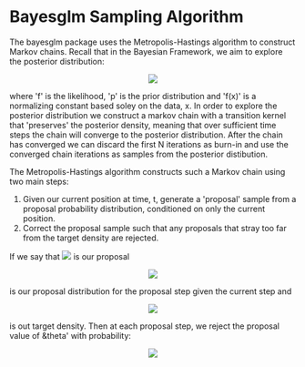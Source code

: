 # Bayesglm Sampling Algorithm

The bayesglm package uses the Metropolis-Hastings algorithm to construct Markov chains. Recall that in the Bayesian Framework, we aim to explore the posterior distribution:

<p align="center">
<img src="https://latex.codecogs.com/svg.latex?&space;\pi(\theta|x)=\frac{f(x|\theta)p(\theta)}{f(x)}"/>
</p>

where 'f' is the likelihood, 'p' is the prior distribution and 'f(x)' is a normalizing constant based soley on the data, x. In order to explore the posterior distribution we construct a markov chain with a transition kernel that 'preserves' the posterior density, meaning that over sufficient time steps the chain will converge to the posterior distribution. After the chain has converged we can discard the first N iterations as burn-in and use the converged chain iterations as samples from the posterior distibution.

The Metropolis-Hastings algorithm constructs such a Markov chain using two main steps:
1. Given our current position at time, t, generate a 'proposal' sample from a proposal probability distribution, conditioned on only the current position. 
2. Correct the proposal sample such that any proposals that stray too far from the target density are rejected.

If we say that <img src="https://latex.codecogs.com/svg.latex?&space;\phi"/> is our proposal 
<p align="center">
<img src="https://latex.codecogs.com/svg.latex?&space;\pi(\theta'|\theta)"/>
</p>
is our proposal distribution for the proposal step given the current step and
<p align="center">
<img src="https://latex.codecogs.com/svg.latex?&space;\pi(\theta)"/>
</p>
is out target density. Then at each proposal step, we reject the proposal value of &theta' with probability:
<p align="center">
<img src="https://latex.codecogs.com/svg.latex?&space;\alpha(\theta,\phi)=min\left(1,\frac{\pi(\phi)q(\theta|\phi)}{\pi(\theta)q(\phi|\theta)}\right)"/>
</p>
